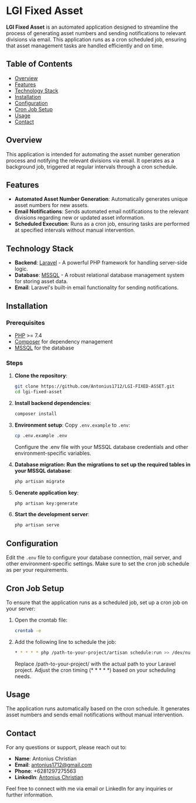 # LGI Fixed Asset

**LGI Fixed Asset** is an automated application designed to streamline the process of generating asset numbers and sending notifications to relevant divisions via email. This application runs as a cron scheduled job, ensuring that asset management tasks are handled efficiently and on time.

## Table of Contents
- [Overview](#overview)
- [Features](#features)
- [Technology Stack](#technology-stack)
- [Installation](#installation)
- [Configuration](#configuration)
- [Cron Job Setup](#cron-job-setup)
- [Usage](#usage)
- [Contact](#contact)

## Overview
This application is intended for automating the asset number generation process and notifying the relevant divisions via email. It operates as a background job, triggered at regular intervals through a cron schedule.

## Features
- **Automated Asset Number Generation**: Automatically generates unique asset numbers for new assets.
- **Email Notifications**: Sends automated email notifications to the relevant divisions regarding new or updated asset information.
- **Scheduled Execution**: Runs as a cron job, ensuring tasks are performed at specified intervals without manual intervention.

## Technology Stack
- **Backend**: [Laravel](https://laravel.com/) - A powerful PHP framework for handling server-side logic.
- **Database**: [MSSQL](https://www.microsoft.com/en-us/sql-server/sql-server-downloads) - A robust relational database management system for storing asset data.
- **Email**: Laravel's built-in email functionality for sending notifications.

## Installation

### Prerequisites
- [PHP](https://www.php.net/) >= 7.4
- [Composer](https://getcomposer.org/) for dependency management
- [MSSQL](https://www.microsoft.com/en-us/sql-server/sql-server-downloads) for the database

### Steps
1. **Clone the repository**:
   ```bash
   git clone https://github.com/Antonius1712/LGI-FIXED-ASSET.git
   cd lgi-fixed-asset
   ```
2. **Install backend dependencies**:
   ```bash
   composer install
   ```
3. **Environment setup**:
   Copy `.env.example` to `.env`:
   ```bash
   cp .env.example .env
   ```
   Configure the .env file with your MSSQL database credentials and other environment-specific variables.

4. **Database migration: Run the migrations to set up the required tables in your MSSQL database**:
   ```bash
   php artisan migrate
   ```
5. **Generate application key**:
   ```bash
   php artisan key:generate
   ```
6. **Start the development server**:
   ```bash
   php artisan serve
   ```

## Configuration

Edit the `.env` file to configure your database connection, mail server, and other environment-specific settings. Make sure to set the cron job schedule as per your requirements.

## Cron Job Setup

To ensure that the application runs as a scheduled job, set up a cron job on your server:

1. Open the crontab file:
    ```bash
    crontab -e
    ```
2. Add the following line to schedule the job:
    ```bash
    * * * * * php /path-to-your-project/artisan schedule:run >> /dev/null 2>&1
    ```
    Replace /path-to-your-project/ with the actual path to your Laravel project. Adjust the cron timing (* * * * *) based on your scheduling needs.

## Usage

The application runs automatically based on the cron schedule. It generates asset numbers and sends email notifications without manual intervention.


## Contact

For any questions or support, please reach out to:

- **Name**: Antonius Christian
- **Email**: antonius1712@gmail.com
- **Phone**: +6281297275563
- **LinkedIn**: [Antonius Christian](https://www.linkedin.com/in/antonius-christian/)

Feel free to connect with me via email or LinkedIn for any inquiries or further information.